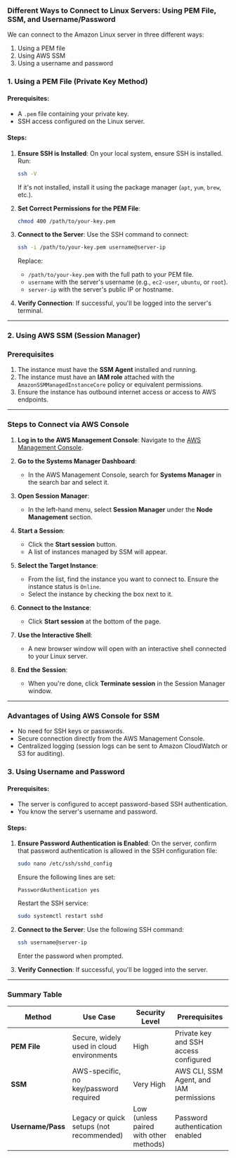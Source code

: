 ### Different Ways to Connect to Linux Servers: Using PEM File, SSM, and Username/Password

We can connect to the Amazon Linux server in three different ways:  
1. Using a PEM file  
2. Using AWS SSM  
3. Using a username and password  

### **1. Using a PEM File (Private Key Method)**
#### Prerequisites:
- A `.pem` file containing your private key.
- SSH access configured on the Linux server.

#### Steps:
1. **Ensure SSH is Installed**:
   On your local system, ensure SSH is installed. Run:
   ```bash
   ssh -V
   ```
   If it's not installed, install it using the package manager (`apt`, `yum`, `brew`, etc.).

2. **Set Correct Permissions for the PEM File**:
   ```bash
   chmod 400 /path/to/your-key.pem
   ```

3. **Connect to the Server**:
   Use the SSH command to connect:
   ```bash
   ssh -i /path/to/your-key.pem username@server-ip
   ```
   Replace:
   - `/path/to/your-key.pem` with the full path to your PEM file.
   - `username` with the server's username (e.g., `ec2-user`, `ubuntu`, or `root`).
   - `server-ip` with the server's public IP or hostname.

4. **Verify Connection**:
   If successful, you'll be logged into the server's terminal.

---

### **2. Using AWS SSM (Session Manager)**

### **Prerequisites**
1. The instance must have the **SSM Agent** installed and running.
2. The instance must have an **IAM role** attached with the `AmazonSSMManagedInstanceCore` policy or equivalent permissions.
3. Ensure the instance has outbound internet access or access to AWS endpoints.

---

### **Steps to Connect via AWS Console**
1. **Log in to the AWS Management Console**:
   Navigate to the [AWS Management Console](https://aws.amazon.com/console/).

2. **Go to the Systems Manager Dashboard**:
   - In the AWS Management Console, search for **Systems Manager** in the search bar and select it.

3. **Open Session Manager**:
   - In the left-hand menu, select **Session Manager** under the **Node Management** section.

4. **Start a Session**:
   - Click the **Start session** button.
   - A list of instances managed by SSM will appear.

5. **Select the Target Instance**:
   - From the list, find the instance you want to connect to. Ensure the instance status is `Online`.
   - Select the instance by checking the box next to it.

6. **Connect to the Instance**:
   - Click **Start session** at the bottom of the page.

7. **Use the Interactive Shell**:
   - A new browser window will open with an interactive shell connected to your Linux server.

8. **End the Session**:
   - When you're done, click **Terminate session** in the Session Manager window.

---

### **Advantages of Using AWS Console for SSM**
- No need for SSH keys or passwords.
- Secure connection directly from the AWS Management Console.
- Centralized logging (session logs can be sent to Amazon CloudWatch or S3 for auditing).


### **3. Using Username and Password**
#### Prerequisites:
- The server is configured to accept password-based SSH authentication.
- You know the server's username and password.

#### Steps:
1. **Ensure Password Authentication is Enabled**:
   On the server, confirm that password authentication is allowed in the SSH configuration file:
   ```bash
   sudo nano /etc/ssh/sshd_config
   ```
   Ensure the following lines are set:
   ```plaintext
   PasswordAuthentication yes
   ```
   Restart the SSH service:
   ```bash
   sudo systemctl restart sshd
   ```

2. **Connect to the Server**:
   Use the following SSH command:
   ```bash
   ssh username@server-ip
   ```
   Enter the password when prompted.

3. **Verify Connection**:
   If successful, you'll be logged into the server.

---

### **Summary Table**

| Method          | Use Case                                       | Security Level                     | Prerequisites                             |
|------------------|-----------------------------------------------|------------------------------------|------------------------------------------|
| **PEM File**     | Secure, widely used in cloud environments     | High                              | Private key and SSH access configured    |
| **SSM**          | AWS-specific, no key/password required        | Very High                         | AWS CLI, SSM Agent, and IAM permissions  |
| **Username/Pass**| Legacy or quick setups (not recommended)      | Low (unless paired with other methods) | Password authentication enabled         |
